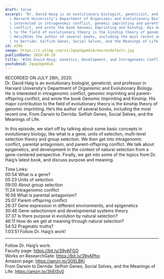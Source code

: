 ```yaml
---
draft: false
excerpt: "Dr. David Haig is an evolutionary biologist, geneticist, and professor in\
  \ Harvard University's Department of Organismic and Evolutionary Biology. He is\
  \ interested in intragenomic conflict, genomic imprinting and parent\u2013offspring\
  \ conflict, and wrote the book Genomic Imprinting and Kinship. His major contribution\
  \ to the field of evolutionary theory is the kinship theory of genomic imprinting.\
  \ He\u2019s the author of several books, including the most recent one, From Darwin\
  \ to Derrida: Selfish Genes, Social Selves, and the Meanings of Life."
id: e356
image: https://i.ytimg.com/vi/2qopUqpmdiA/maxresdefault.jpg
publishDate: 2020-08-20
title: '#356 David Haig: Genetics, Development, and Intragenomic Conflict'
youtubeid: 2qopUqpmdiA
---
```

RECORDED ON JULY 28th, 2020.  
Dr. David Haig is an evolutionary biologist, geneticist, and professor in Harvard University's Department of Organismic and Evolutionary Biology. He is interested in intragenomic conflict, genomic imprinting and parent–offspring conflict, and wrote the book Genomic Imprinting and Kinship. His major contribution to the field of evolutionary theory is the kinship theory of genomic imprinting. He’s the author of several books, including the most recent one, From Darwin to Derrida: Selfish Genes, Social Selves, and the Meanings of Life.

In this episode, we start off by talking about some basic concepts in evolutionary biology, like what is a gene, units of selection, multi-level selection theory and group selection. We then get into intragenomic conflict, parental antagonism, and parent-offspring conflict. We talk about epigenetics, and development in the context of natural selection from a gene-centered perspective. Finally, we get into some of the topics from Dr. Haig’s latest book, and discuss purpose and meaning.

Time Links:  
00:54  What is a gene?  
05:23  Units of selection  
09:00  About group selection  
11:24  Intragenomic conflict  
16:56  What is parental antagonism?  
25:07  Parent-offspring conflict  
26:37  Gene expression in different environments, and epigenetics  
30:46  Gene-selectionism and developmental systems theory  
37:37  Is there purpose in evolution by natural selection?  
46:11  How do we get at meaning through natural selection?  
54:52  Pragmatic truths?  
1:03:51  Follow Dr. Haig’s work!

---

Follow Dr. Haig’s work:  
Faculty page: https://bit.ly/39yAFGO  
Works on ResearchGate: https://bit.ly/39yAPho  
Amazon page: https://amzn.to/30XLBKj  
From Darwin to Derrida: Selfish Genes, Social Selves, and the Meanings of Life: https://amzn.to/3hEtSy0
